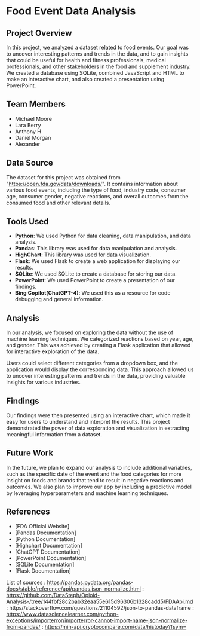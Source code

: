 
# Food Event Data Analysis

## Project Overview

In this project, we analyzed a dataset related to food events. Our goal was to uncover interesting patterns and trends in the data, and to gain insights that could be useful for health and fitness professionals, medical professionals, and other stakeholders in the food and supplement industry. We created a database using SQLite, combined JavaScript and HTML to make an interactive chart, and also created a presentation using PowerPoint.

## Team Members

- Michael Moore
- Lara Berry
- Anthony H
- Daniel Morgan
- Alexander 

## Data Source

The dataset for this project was obtained from "https://open.fda.gov/data/downloads/". It contains information about various food events, including the type of food, industry code, consumer age, consumer gender, negative reactions, and overall outcomes from the consumed food and other relevant details.

## Tools Used

- **Python**: We used Python for data cleaning, data manipulation, and data analysis.
- **Pandas**: This library was used for data manipulation and analysis.
- **HighChart**: This library was used for data visualization.
- **Flask**: We used Flask to create a web application for displaying our results.
- **SQLite**: We used SQLite to create a database for storing our data.
- **PowerPoint**: We used PowerPoint to create a presentation of our findings.
- **Bing Copilot(ChatGPT-4)**: We used this as a resource for code debugging and general information. 

## Analysis

In our analysis, we focused on exploring the data without the use of machine learning techniques. We categorized reactions based on year, age, and gender. This was achieved by creating a Flask application that allowed for interactive exploration of the data. 

Users could select different categories from a dropdown box, and the application would display the corresponding data. This approach allowed us to uncover interesting patterns and trends in the data, providing valuable insights for various industries. 

## Findings

Our findings were then presented using an interactive chart, which made it easy for users to understand and interpret the results. This project demonstrated the power of data exploration and visualization in extracting meaningful information from a dataset.

## Future Work

In the future, we plan to expand our analysis to include additional variables, such as the specific date of the event and the food categories for more insight on foods and brands that tend to result in negative reactions and outcomes. We also plan to improve our app by including a predictive model by leveraging hyperparameters and machine learning techniques.

## References

- [FDA Official Website]
- [Pandas Documentation]
- [Python Documentation]
- [Highchart Documentation]
- [ChatGPT Documentation]
- [PowerPoint Documentation]
- [SQLite Documentation]
- [Flask Documentation]

List of sources 
: https://pandas.pydata.org/pandas-docs/stable/reference/api/pandas.json_normalize.html 
: https://github.com/DataSteph/Opioid-Analysis-/tree/144fbf28c2bab32eaa55e615d96306b1328cadd5/FDAApi.md
: https//stackoverflow.com/questions/21104592/json-to-pandas-dataframe
: https://www.datasciencelearner.com/python-exceptions/importerror/importerror-cannot-import-name-json-normalize-from-pandas/
: https://min-api.cryptocompare.com/data/histoday?fsym=
